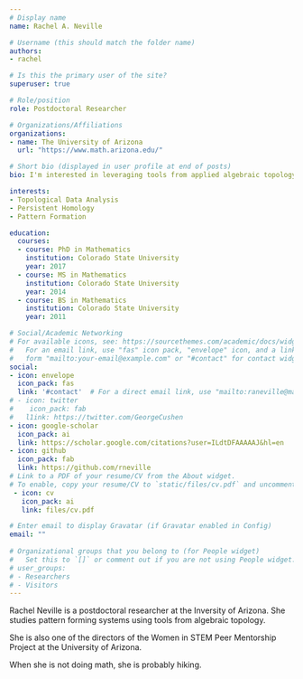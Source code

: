 ```yaml
---
# Display name
name: Rachel A. Neville

# Username (this should match the folder name)
authors:
- rachel

# Is this the primary user of the site?
superuser: true

# Role/position
role: Postdoctoral Researcher

# Organizations/Affiliations
organizations:
- name: The University of Arizona
  url: "https://www.math.arizona.edu/"

# Short bio (displayed in user profile at end of posts)
bio: I'm interested in leveraging tools from applied algebraic topology in the study of pattern forming systems.

interests:
- Topological Data Analysis
- Persistent Homology
- Pattern Formation

education:
  courses: 
  - course: PhD in Mathematics
    institution: Colorado State University
    year: 2017
  - course: MS in Mathematics
    institution: Colorado State University
    year: 2014
  - course: BS in Mathematics
    institution: Colorado State University
    year: 2011

# Social/Academic Networking
# For available icons, see: https://sourcethemes.com/academic/docs/widgets/#icons
#   For an email link, use "fas" icon pack, "envelope" icon, and a link in the
#   form "mailto:your-email@example.com" or "#contact" for contact widget.
social:
- icon: envelope
  icon_pack: fas
  link: '#contact'  # For a direct email link, use "mailto:raneville@math.arizona.edu".
# - icon: twitter
#    icon_pack: fab
#   l1ink: https://twitter.com/GeorgeCushen
- icon: google-scholar
  icon_pack: ai
  link: https://scholar.google.com/citations?user=ILdtDFAAAAAJ&hl=en
- icon: github
  icon_pack: fab
  link: https://github.com/rneville
# Link to a PDF of your resume/CV from the About widget.
# To enable, copy your resume/CV to `static/files/cv.pdf` and uncomment the lines below.  
 - icon: cv
   icon_pack: ai
   link: files/cv.pdf

# Enter email to display Gravatar (if Gravatar enabled in Config)
email: ""
  
# Organizational groups that you belong to (for People widget)
#   Set this to `[]` or comment out if you are not using People widget.  
# user_groups: 
# - Researchers
# - Visitors
---
```


Rachel Neville is a postdoctoral researcher at the Inversity of Arizona. She studies pattern forming systems using tools from algebraic topology. 

She is also one of the directors of the Women in STEM Peer Mentorship Project at the University of Arizona. 

When she is not doing math, she is probably hiking. 